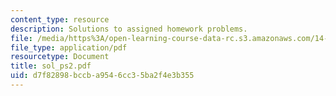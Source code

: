```yaml
---
content_type: resource
description: Solutions to assigned homework problems.
file: /media/https%3A/open-learning-course-data-rc.s3.amazonaws.com/14-44-energy-economics-spring-2007/d7f82898bccba9546cc35ba2f4e3b355_sol_ps2.pdf
file_type: application/pdf
resourcetype: Document
title: sol_ps2.pdf
uid: d7f82898-bccb-a954-6cc3-5ba2f4e3b355
---
```

